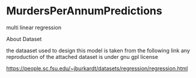 # MurdersPerAnnumPredictions

multi linear regression 

About Dataset

the dataaset used to design this model is taken from the following link any reproduction of the attached dataset is under gnu gpl license

https://people.sc.fsu.edu/~jburkardt/datasets/regression/regression.html
